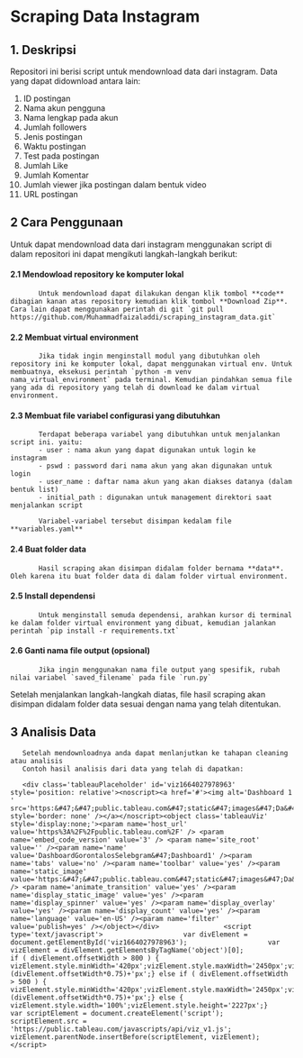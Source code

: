 # Scraping Data Instagram 
## 1. Deskripsi
Repositori ini berisi script untuk mendownload data dari instagram. Data yang dapat didownload antara lain:
  1. ID postingan
  2. Nama akun pengguna
  3. Nama lengkap pada akun
  4. Jumlah followers
  5. Jenis postingan
  6. Waktu postingan
  7. Test pada postingan
  8. Jumlah Like
  9. Jumlah Komentar
  10. Jumlah viewer jika postingan dalam bentuk video
  11. URL postingan
  
 ## 2 Cara Penggunaan
 Untuk dapat mendownload data dari instagram menggunakan script di dalam repositori ini dapat mengikuti langkah-langkah berikut:
  #### 2.1 Mendowload repository ke komputer lokal
           Untuk mendownload dapat dilakukan dengan klik tombol **code** dibagian kanan atas repository kemudian klik tombol **Download Zip**. Cara lain dapat menggunakan perintah di git `git pull https://github.com/Muhammadfaizaladdi/scraping_instagram_data.git`
  
  #### 2.2 Membuat virtual environment
           Jika tidak ingin menginstall modul yang dibutuhkan oleh repository ini ke komputer lokal, dapat menggunakan virtual env. Untuk membuatnya, eksekusi perintah `python -m venv nama_virtual_environment` pada terminal. Kemudian pindahkan semua file yang ada di repository yang telah di download ke dalam virtual environment.
  
  #### 2.3 Membuat file variabel configurasi yang dibutuhkan
           Terdapat beberapa variabel yang dibutuhkan untuk menjalankan script ini. yaitu:
           - user : nama akun yang dapat digunakan untuk login ke instagram
           - pswd : password dari nama akun yang akan digunakan untuk login
           - user_name : daftar nama akun yang akan diakses datanya (dalam bentuk list)
           - initial_path : digunakan untuk management direktori saat menjalankan script
           
           Variabel-variabel tersebut disimpan kedalam file **variables.yaml**
           
  #### 2.4 Buat folder data
           Hasil scraping akan disimpan didalam folder bernama **data**. Oleh karena itu buat folder data di dalam folder virtual environment.
  #### 2.5 Install dependensi
           Untuk menginstall semuda dependensi, arahkan kursor di terminal ke dalam folder virtual environment yang dibuat, kemudian jalankan perintah `pip install -r requirements.txt`
  #### 2.6 Ganti nama file output (opsional)
           Jika ingin menggunakan nama file output yang spesifik, rubah nilai variabel `saved_filename` pada file `run.py`
           
  Setelah menjalankan langkah-langkah diatas, file hasil scraping akan disimpan didalam folder data sesuai dengan nama yang telah ditentukan.
  
  ## 3 Analisis Data
       Setelah mendownloadnya anda dapat menlanjutkan ke tahapan cleaning atau analisis
       Contoh hasil analisis dari data yang telah di dapatkan:
       
       <div class='tableauPlaceholder' id='viz1664027978963' style='position: relative'><noscript><a href='#'><img alt='Dashboard 1 ' src='https:&#47;&#47;public.tableau.com&#47;static&#47;images&#47;Da&#47;DashboardGorontalosSelebgram&#47;Dashboard1&#47;1_rss.png' style='border: none' /></a></noscript><object class='tableauViz'  style='display:none;'><param name='host_url' value='https%3A%2F%2Fpublic.tableau.com%2F' /> <param name='embed_code_version' value='3' /> <param name='site_root' value='' /><param name='name' value='DashboardGorontalosSelebgram&#47;Dashboard1' /><param name='tabs' value='no' /><param name='toolbar' value='yes' /><param name='static_image' value='https:&#47;&#47;public.tableau.com&#47;static&#47;images&#47;Da&#47;DashboardGorontalosSelebgram&#47;Dashboard1&#47;1.png' /> <param name='animate_transition' value='yes' /><param name='display_static_image' value='yes' /><param name='display_spinner' value='yes' /><param name='display_overlay' value='yes' /><param name='display_count' value='yes' /><param name='language' value='en-US' /><param name='filter' value='publish=yes' /></object></div>                <script type='text/javascript'>                    var divElement = document.getElementById('viz1664027978963');                    var vizElement = divElement.getElementsByTagName('object')[0];                    if ( divElement.offsetWidth > 800 ) { vizElement.style.minWidth='420px';vizElement.style.maxWidth='2450px';vizElement.style.width='100%';vizElement.style.minHeight='1387px';vizElement.style.maxHeight='2287px';vizElement.style.height=(divElement.offsetWidth*0.75)+'px';} else if ( divElement.offsetWidth > 500 ) { vizElement.style.minWidth='420px';vizElement.style.maxWidth='2450px';vizElement.style.width='100%';vizElement.style.minHeight='1387px';vizElement.style.maxHeight='2287px';vizElement.style.height=(divElement.offsetWidth*0.75)+'px';} else { vizElement.style.width='100%';vizElement.style.height='2227px';}                     var scriptElement = document.createElement('script');                    scriptElement.src = 'https://public.tableau.com/javascripts/api/viz_v1.js';                    vizElement.parentNode.insertBefore(scriptElement, vizElement);                </script>
